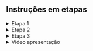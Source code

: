 
## Instruções em etapas

<details> 
<summary>Etapa 1</summary>

</br>
 Plano de Ação: Sistema de Bilheteria para Cassino
 
1. Alta Confiabilidade
Microsserviços com NestJS: A arquitetura em microsserviços permite isolar funcionalidades críticas, como venda de ingressos e gerenciamento de lotação. Isso garante que falhas em um serviço não afetem o sistema como um todo.

Replica Set em MongoDB: Utilização de réplicas de banco de dados para garantir que o sistema continue funcionando mesmo em caso de falhas. Réplicas asseguram que os dados estejam sempre disponíveis e que não haja interrupção nas operações.

Circuit Breaker e Retry: Implementação do padrão Circuit Breaker para isolar falhas e evitar sobrecarga nos serviços. Tentativas automáticas de reconexão garantem que o sistema recupere de falhas temporárias sem interrupções perceptíveis.

2. Escalabilidade
Auto-Scaling com Kubernetes: O uso de Kubernetes para orquestração de microsserviços permite escalabilidade horizontal automática. Durante picos de demanda, novas instâncias dos serviços são criadas para lidar com o aumento de tráfego, assegurando que o sistema mantenha o desempenho.

Mensageria com RabbitMQ/Kafka: Utilização de filas de mensagens para balancear a carga entre microsserviços e processar grandes volumes de transações de forma assíncrona, garantindo que o sistema possa lidar com picos sem perder desempenho.

3. Consistência de Dados
Transações ACID em MongoDB: Utilização de transações ACID para garantir que todas as operações de venda de ingressos sejam consistentes e livres de duplicações. Isso assegura que os ingressos vendidos sejam contabilizados corretamente.

4. Utilização de Websocket para atualizaão em tempo real, ou inscrição de eventos no formato pubsub

Padrão Sagas: Implementação do padrão Sagas para transações distribuídas, garantindo que, em caso de falha, as operações sejam compensadas e o sistema mantenha a consistência dos dados.
</details>



<details>
  <summary> Etapa 2 </summary>

 ###  Como startar a aplicação 
 
  1. Fazer o download do projeto https://github.com/alan-10/bilheteria
 
  2. Abrir o arquivo bilheteria
    
  3. executar o comando `docker compose up --build`
  este comando irá levantar a api junto com o banco de dados.
  4. Acessar no seu navegador http://localhost:3000/api, 
  irá abrir a documentação swagger que da acesso a api,
  nesta documentação tem um CRUD completo que implementa a lóciga de criação a deleção de (EVENTOS e TICKETS)

  5. Para ter acesso aos endpoints terá que efetuar o login e pegar o token e autenticar no swagger, video abaixo mostrando os passos

     Login de autenticação
     
      username: admin

      password: admin
     

https://github.com/user-attachments/assets/d6a5826f-7bc7-4648-af99-baef5363dee2

6. Pronto!, agora poderá utilizar todas as rotas

 ###  O que foi utilizado e realizado

 - Foi utilizado  Jestjs com  Mongodb, docker para conteinerizar a aplicação, 
 - Foi adicionado autenticação de login com retorno de jsonwebtoken, 
 - Foi adicionado validação dos campos com o class-validator do JestJs
 - Foi adicionado proteção das rotas com o auth.guard
 - Foi adicionado documentação swagger com o @nestjs/swagger 
 - Foi implementado testes unitários nos services o modulo de eventos e de ingressos 


</details>


<details>
 <summary>  Etapa 3 </summary>

 <details>
  <summary>No Código </summary>


```


import { Injectable, NotFoundException, BadRequestException } from '@nestjs/common';
import { InjectModel } from '@nestjs/mongoose';
import { Model, ClientSession } from 'mongoose';
import { Product } from './product.model';
import { CreateProductDto, UpdateProductDto } from './dto/product.dto';

@Injectable()
export class ProductService {
  constructor(@InjectModel('Product') private readonly productModel: Model<Product>) {}

  async createProduct(createProductDto: CreateProductDto): Promise<string> {
    const { title, description, price, category } = createProductDto;

    if (!title || !price) {
      throw new BadRequestException('Title and Price are required');
    }

    const session: ClientSession = await this.productModel.db.startSession();
    session.startTransaction();

    try {
      const newProduct = new this.productModel({
        title,
        description,
        price,
        category,
      });

      const result = await newProduct.save({ session });
      await session.commitTransaction();
      return result.id as string;
    } catch (error) {
      await session.abortTransaction();
      throw new BadRequestException('Failed to create product');
    } finally {
      session.endSession();
    }
  }

  async getProducts(filters?: any): Promise<Product[]> {
    const { category, minPrice, maxPrice } = filters || {};
    const query = this.productModel.find();

    if (category) {
      query.where('category').equals(category);
    }

    if (minPrice !== undefined) {
      query.where('price').gte(minPrice);
    }

    if (maxPrice !== undefined) {
      query.where('price').lte(maxPrice);
    }

    const products = await query.select('title description price category').exec();

    if (products.length === 0) {
      throw new NotFoundException('No products found with the given criteria');
    }

    return products;
  }

  async getProduct(productId: string): Promise<Product> {
    const product = await this.findProduct(productId);
    return product;
  }

  async updateProduct(productId: string, updateProductDto: UpdateProductDto): Promise<void> {
    const { title, description, price, category } = updateProductDto;

    const session: ClientSession = await this.productModel.db.startSession();
    session.startTransaction();

    try {
      const updatedProduct = await this.findProduct(productId, session);
      if (title) updatedProduct.title = title;
      if (description) updatedProduct.description = description;
      if (price) updatedProduct.price = price;
      if (category) updatedProduct.category = category;

      await updatedProduct.save({ session });
      await session.commitTransaction();
    } catch (error) {
      await session.abortTransaction();
      throw new BadRequestException('Failed to update product');
    } finally {
      session.endSession();
    }
  }

  async deleteProduct(productId: string): Promise<void> {
    const session: ClientSession = await this.productModel.db.startSession();
    session.startTransaction();

    try {
      const result = await this.productModel.deleteOne({ _id: productId }, { session }).exec();
      if (result.deletedCount === 0) {
        throw new NotFoundException('Could not find product.');
      }
      await session.commitTransaction();
    } catch (error) {
      await session.abortTransaction();
      throw new BadRequestException('Failed to delete product');
    } finally {
      session.endSession();
    }
  }

  private async findProduct(id: string, session?: ClientSession): Promise<Product> {
    let product;
    try {
      product = await this.productModel.findById(id).session(session).exec();
    } catch (error) {
      throw new NotFoundException('Could not find product.');
    }
    if (!product) {
      throw new NotFoundException('Could not find product.');
    }
    return product;
  }
}



```

 </details> 

1 - No método getProducts e findProduct pode adicionar a captura de exceções para tratar possíveis erros ao consultar produtos.
 
2 - No método getProducts esta verifivando o if com undefined, é uma melhor abordagem verificar se tem o filtro e se tiver aplicar, pois a comparação com negativos é uma melhor pratica na programação defensiva/early return, parar o fluxo caso uma condição não seja satisfeita.

3 - Observação: No método findProduct, a sessão é opcional. Se a leitura do produto for realizada fora do contexto de uma transação ativa (onde a sessão é passada), pode haver inconsistências se outros processos estiverem modificando os dados ao mesmo tempo.
 
 
</details>


<details>
 <summary>Video apresentação </summary>

 link do video 
 https://www.youtube.com/watch?v=fpGTRicUlY0
 
</details>
